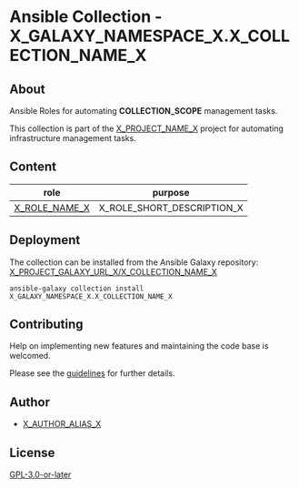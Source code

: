 # Ansible Collection - X_GALAXY_NAMESPACE_X.X_COLLECTION_NAME_X

## About

Ansible Roles for automating __COLLECTION_SCOPE__ management tasks.

This collection is part of the [X_PROJECT_NAME_X](X_PROJECT_GIT_URL_X) project for automating infrastructure management tasks.

## Content

| role                                   | purpose            |
| -------------------------------------- | ------------------ |
| [X_ROLE_NAME_X](../roles/X_ROLE_NAME_X.md) | X_ROLE_SHORT_DESCRIPTION_X |

## Deployment

The collection can be installed from the Ansible Galaxy repository: [X_PROJECT_GALAXY_URL_X/X_COLLECTION_NAME_X](X_PROJECT_GALAXY_URL_X/X_COLLECTION_NAME_X)

`ansible-galaxy collection install X_GALAXY_NAMESPACE_X.X_COLLECTION_NAME_X`

## Contributing

Help on implementing new features and maintaining the code base is welcomed.

Please see the [guidelines](X_PROJECT_DOC_URL_X/en/latest/contributing/guidelines) for further details.

## Author

- [X_AUTHOR_ALIAS_X](X_AUTHOR_GIT_PROFILE_X)

## License

[GPL-3.0-or-later](https://www.gnu.org/licenses/gpl-3.0.txt)

